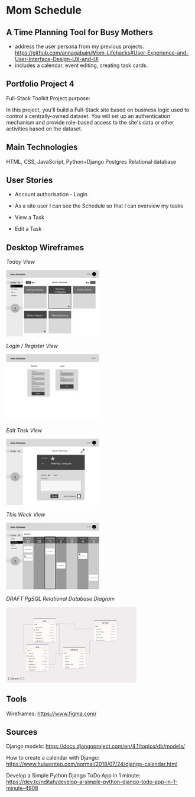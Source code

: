 # Mom Schedule
## A Time Planning Tool for Busy Mothers

- address the user persona from my previous projects. https://github.com/annagabain/Mom-Lifehacks#User-Experience-and-User-Interface-Design-UX-and-UI
- includes a calendar, event editing, creating task cards.

## Portfolio Project 4

Full-Stack Toolkit
Project purpose:

In this project, you'll build a Full-Stack site based on business logic used to control a centrally-owned dataset. You will set up an authentication mechanism and provide role-based access to the site's data or other activities based on the dataset.

## Main Technologies
HTML, CSS, JavaScript, Python+Django
Postgres Relational database 


## User Stories

- Account authorisation - Login

- As a site user I can see the Schedule so that I can overview my tasks

- View a Task

- Edit a Task

## Desktop Wireframes

*Today View*

<img width="50%" alt="wireframe" src="wireframes/mom-schedule-wireframe-desktop-today-view.png"> 

*Login / Register View*

<img width="50%" alt="wireframe" src="wireframes/mom-schedule-wireframe-desktop-register-login-view.png"> 

*Edit Task View*

<img width="50%" alt="wireframe" src="wireframes/mom-schedule-wireframe-desktop-task-edit.png"> 

*This Week View*

<img width="50%" alt="wireframe" src="wireframes/mom-schedule-wireframe-desktop-week-view.png">

*DRAFT PgSQL Relational Database Diagram*

<img width="70%" alt="wireframe" src="wireframes/drawSQL-mom-schedule-database-diagram-export-2023-01-31-1.png">

## Tools

Wireframes: https://www.figma.com/

## Sources

Django models: https://docs.djangoproject.com/en/4.1/topics/db/models/

How to create a calendar with Django:  https://www.huiwenteo.com/normal/2018/07/24/django-calendar.html

Develop a Simple Python Django ToDo App in 1 minute: https://dev.to/nditah/develop-a-simple-python-django-todo-app-in-1-minute-4908



